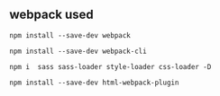 
## webpack used

```
npm install --save-dev webpack 
```
```
npm install --save-dev webpack-cli
```

```
npm i  sass sass-loader style-loader css-loader -D
```

```
npm install --save-dev html-webpack-plugin
```